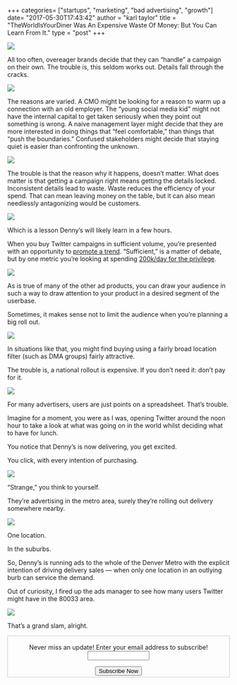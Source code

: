 +++
categories= ["startups", "marketing", "bad advertising", "growth"]
date= "2017-05-30T17:43:42"
author = "karl taylor"
title = "TheWorldIsYourDiner Was An Expensive Waste Of Money: But You Can Learn From It."
type = "post"
+++

  ![](https://raw.githubusercontent.com/karljtaylor/kjt/blog/content/assets/cb420-1ywxnqefpphduyqqks0mi7a.png)  


 All too often, overeager brands decide that they can “handle” a campaign on their own. The trouble is, this seldom works out. Details fall through the cracks.

  ![](https://raw.githubusercontent.com/karljtaylor/kjt/blog/content/assets/4aff3-1vhxzhdhwcicsgxepmt9poq.jpeg)  


 The reasons are varied. A CMO might be looking for a reason to warm up a connection with an old employer. The “young social media kid” might not have the internal capital to get taken seriously when they point out something is wrong. A naive management layer might decide that they are more interested in doing things that “feel comfortable,” than things that “push the boundaries.” Confused stakeholders might decide that staying quiet is easier than confronting the unknown.

  ![](https://raw.githubusercontent.com/karljtaylor/kjt/blog/content/assets/d62ef-1bp1wro_6gzsptoxn1al1na.jpeg)  


 The trouble is that the reason why it happens, doesn’t matter. What does matter is that getting a campaign right means getting the details locked. Inconsistent details lead to waste. Waste reduces the efficiency of your spend. That can mean leaving money on the table, but it can also mean needlessly antagonizing would be customers.

  ![](https://raw.githubusercontent.com/karljtaylor/kjt/blog/content/assets/2811b-1bpp7zwddcbvbemx1geqo4q.png)  


 Which is a lesson Denny’s will likely learn in a few hours.

 When you buy Twitter campaigns in sufficient volume, you’re presented with an opportunity to [promote a trend](https://business.twitter.com/en/help/overview/what-are-promoted-trends.html). “Sufficient,” is a matter of debate, but by one metric you’re looking at spending [200k/day for the privilege](https://www.fastcompany.com/3005710/fast-feed/twitters-promoted-trends-cost-more-now-20000-day).

  ![](https://raw.githubusercontent.com/karljtaylor/kjt/blog/content/assets/54fb5-1iabe0gz-jtqppsdme5d3fw.jpeg)  


 As is true of many of the other ad products, you can draw your audience in such a way to draw attention to your product in a desired segment of the userbase.

 Sometimes, it makes sense not to limit the audience when you’re planning a big roll out.

  ![](https://raw.githubusercontent.com/karljtaylor/kjt/blog/content/assets/49241-19mw3upe6gyejrnkarvwofa.png)  


 In situations like that, you might find buying using a fairly broad location filter (such as DMA groups) fairly attractive.

 The trouble is, a national rollout is expensive. If you don’t need it: don’t pay for it.

  ![](https://raw.githubusercontent.com/karljtaylor/kjt/blog/content/assets/34ada-1egjwncpgvfsxrdo8e6wplq.jpeg)  


 For many advertisers, users are just points on a spreadsheet. That’s trouble.

 Imagine for a moment, you were as I was, opening Twitter around the noon hour to take a look at what was going on in the world whilst deciding what to have for lunch.

 You notice that Denny’s is now delivering, you get excited.

 You click, with every intention of purchasing.

  ![](https://raw.githubusercontent.com/karljtaylor/kjt/blog/content/assets/6138b-1n5fo8v1rzvd-bzf3c4ww5a.png)  


 “Strange,” you think to yourself.

 They’re advertising in the metro area, surely they’re rolling out delivery somewhere nearby.

  ![](https://raw.githubusercontent.com/karljtaylor/kjt/blog/content/assets/e5fb6-1yixx-i9rvglvhndmr7kmga.png)  


 One location.

 In the suburbs.

 So, Denny’s is running ads to the whole of the Denver Metro with the explicit intention of driving delivery sales — when only one location in an outlying burb can service the demand.

 Out of curiosity, I fired up the ads manager to see how many users Twitter might have in the 80033 area.

  ![](https://raw.githubusercontent.com/karljtaylor/kjt/blog/content/assets/ab844-1ghxnxnm859or1-i9siax0g.png)  


 That’s a grand slam, alright.

 <form style="border:1px solid #ccc;padding:3px;text-align: center;" action="https://tinyletter.com/karljtaylor" method="post" target="popupwindow" onsubmit="window.open('https://tinyletter.com/karljtaylor', 'popupwindow', 'scrollbars=yes,width=800,height=600');return true" _lpchecked="1">
     <p style="
      display: flex;
      align-items: center;
      flex-direction: column;
  "><label for="tlemail">Never miss an update! Enter your email address to subscribe!</label>
       <input type="text" name="email" id="tlemail" style="
      width: 140px;
  "></p>
     <input type="hidden" value="1" name="embed"><input type="submit" value="Subscribe Now">
  </form>
